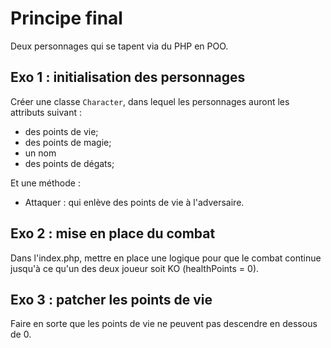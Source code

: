 # Principe final
Deux personnages qui se tapent via du PHP en POO.

## Exo 1 : initialisation des personnages
Créer une classe ```Character```, dans lequel les personnages auront les attributs suivant :
- des points de vie;
- des points de magie;
- un nom
- des points de dégats;

Et une méthode :
- Attaquer : qui enlève des points de vie à l'adversaire.

## Exo 2 : mise en place du combat
Dans l'index.php, mettre en place une logique pour que le combat continue jusqu'à ce qu'un des deux joueur soit KO (healthPoints = 0).

## Exo 3 : patcher les points de vie
Faire en sorte que les points de vie ne peuvent pas descendre en dessous de 0.